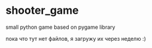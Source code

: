 # shooter_game
small python game based on pygame library 

пока что тут нет файлов, я загружу их через неделю :)
